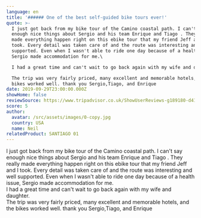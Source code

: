 ```yaml
---
language: en
title: '###### One of the best self-guided bike tours ever!'
quote: >-
  I just got back from my bike tour of the Camino coastal path. I can't say
  enough nice things about Sergio and his team Enrique and Tiago . They really
  made everything happen right on this ebike tour that my friend Jeff and I
  took. Every detail was taken care of and the route was interesting and well
  supported. Even when I wasn't able to ride one day because of a health issue,
  Sergio made accommodation for me.\

  I had a great time and can't wait to go back again with my wife and daughter.\

  The trip was very fairly priced, many excellent and memorable hotels, and the
  bikes worked well. thank you Sergio,Tiago, and Enrique
date: 2019-09-29T23:00:00.000Z
showHome: false
reviewSource: https://www.tripadvisor.co.uk/ShowUserReviews-g189180-d4105907-r722522272-Top_Bike_tours_Portugal-Porto_Porto_District_Northern_Portugal.html
score: 5
author:
  avatar: /src/assets/images/0-copy.jpg
  country: USA
  name: Neil
relatedProduct: SANTIAGO 01
---
```


I just got back from my bike tour of the Camino coastal path. I can't say enough
nice things about Sergio and his team Enrique and Tiago . They really made
everything happen right on this ebike tour that my friend Jeff and I took. Every
detail was taken care of and the route was interesting and well supported. Even
when I wasn't able to ride one day because of a health issue, Sergio made
accommodation for me.\
I had a great time and can't wait to go back again with my wife and daughter.\
The trip was very fairly priced, many excellent and memorable hotels, and the
bikes worked well. thank you Sergio,Tiago, and Enrique
